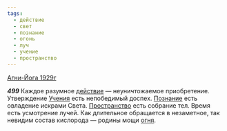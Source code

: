 ```yaml
---
tags:
  - действие
  - свет
  - познание
  - огонь
  - луч
  - учение
  - пространство
---
```


[Агни-Йога 1929г](/agni/1929)

___499___
Каждое разумное [действие](/tag/#действие) — неуничтожаемое приобретение. Утверждение [Учения](/tag/#учение) есть непобедимый доспех. [Познание](/tag/#познание) есть овладение искрами Света. [Пространство](/tag/#пространство) есть собрание тел. Время есть усмотрение лучей. Как длительное обращается в незаметное, так невидим состав кислорода — родины мощи [огня](/tag/#огонь).